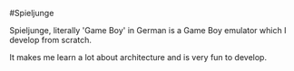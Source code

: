 #Spieljunge

Spieljunge, literally 'Game Boy' in German is a Game Boy emulator which I develop from scratch.

It makes me learn a lot about architecture and is very fun to develop.
